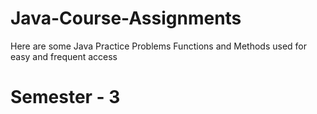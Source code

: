 # Java-Course-Assignments
Here are some Java Practice Problems 
Functions and Methods used for easy and frequent access 
# Semester - 3 
